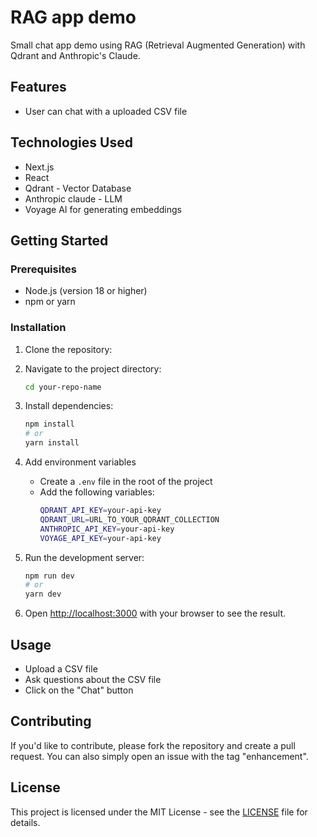 # RAG app demo

Small chat app demo using RAG (Retrieval Augmented Generation) with Qdrant and Anthropic's Claude.

## Features

- User can chat with a uploaded CSV file

## Technologies Used

- Next.js
- React
- Qdrant - Vector Database
- Anthropic claude - LLM
- Voyage AI for generating embeddings

## Getting Started

### Prerequisites

- Node.js (version 18 or higher)
- npm or yarn

### Installation

1. Clone the repository:

2. Navigate to the project directory:
   ```bash
   cd your-repo-name
   ```

3. Install dependencies:
   ```bash
   npm install
   # or
   yarn install
   ```
4. Add environment variables
   - Create a `.env` file in the root of the project
   - Add the following variables:
     ```bash
     QDRANT_API_KEY=your-api-key
     QDRANT_URL=URL_TO_YOUR_QDRANT_COLLECTION
     ANTHROPIC_API_KEY=your-api-key
     VOYAGE_API_KEY=your-api-key
     ```

5. Run the development server:
   ```bash
   npm run dev
   # or
   yarn dev
   ```

6. Open [http://localhost:3000](http://localhost:3000) with your browser to see the result.

## Usage

- Upload a CSV file
- Ask questions about the CSV file
- Click on the "Chat" button

## Contributing

If you'd like to contribute, please fork the repository and create a pull request. You can also simply open an issue with the tag "enhancement".

## License
This project is licensed under the MIT License - see the [LICENSE](LICENSE) file for details.
